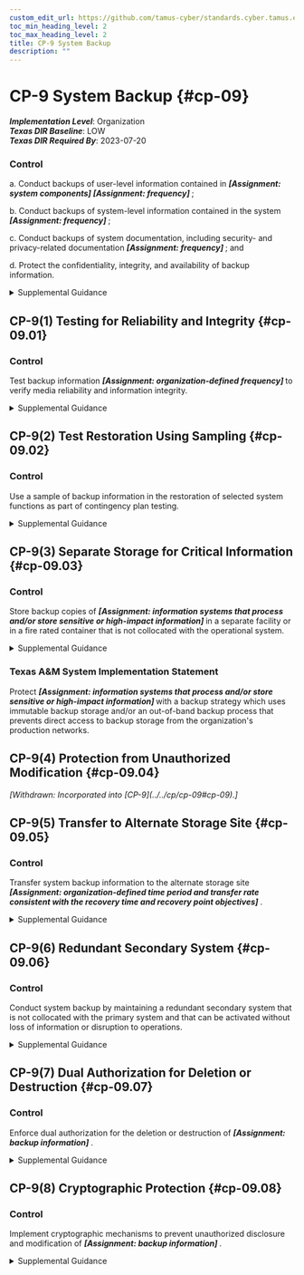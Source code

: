 ```yaml
---
custom_edit_url: https://github.com/tamus-cyber/standards.cyber.tamus.edu/tree/main/static/content/tamus.edu/TAMUS_profile.xml
toc_min_heading_level: 2
toc_max_heading_level: 2
title: CP-9 System Backup
description: ""
---
```


# CP-9 System Backup {#cp-09}

_**Implementation Level**_: Organization\
_**Texas DIR Baseline**_: LOW\
_**Texas DIR Required By**_: 2023-07-20

### Control

a. Conduct backups of user-level information contained in <strong>                     <em>[Assignment: system components]</em>                  </strong>                  <strong>                     <em>[Assignment: frequency]</em>                  </strong>;

b. Conduct backups of system-level information contained in the system <strong>                     <em>[Assignment: frequency]</em>                  </strong>;

c. Conduct backups of system documentation, including security- and privacy-related documentation <strong>                     <em>[Assignment: frequency]</em>                  </strong> ; and

d. Protect the confidentiality, integrity, and availability of backup information.

<details>
  <summary>Supplemental Guidance</summary>

System-level information includes system state information, operating system software, middleware, application software, and licenses. User-level information includes information other than system-level information. Mechanisms employed to protect the integrity of system backups include digital signatures and cryptographic hashes. Protection of system backup information while in transit is addressed by <a xmlns="http://csrc.nist.gov/ns/oscal/1.0" href="#mp-5">MP-5</a> and <a xmlns="http://csrc.nist.gov/ns/oscal/1.0" href="#sc-8">SC-8</a> . System backups reflect the requirements in contingency plans as well as other organizational requirements for backing up information. Organizations may be subject to laws, executive orders, directives, regulations, or policies with requirements regarding specific categories of information (e.g., personal health information). Organizational personnel consult with the senior agency official for privacy and legal counsel regarding such requirements.

</details>

## CP-9(1) Testing for Reliability and Integrity {#cp-09.01}

### Control

Test backup information <strong>                     <em>[Assignment: organization-defined frequency]</em>                  </strong> to verify media reliability and information integrity.

<details>
  <summary>Supplemental Guidance</summary>

Organizations need assurance that backup information can be reliably retrieved. Reliability pertains to the systems and system components where the backup information is stored, the operations used to retrieve the information, and the integrity of the information being retrieved. Independent and specialized tests can be used for each of the aspects of reliability. For example, decrypting and transporting (or transmitting) a random sample of backup files from the alternate storage or backup site and comparing the information to the same information at the primary processing site can provide such assurance.

</details>

## CP-9(2) Test Restoration Using Sampling {#cp-09.02}

### Control

Use a sample of backup information in the restoration of selected system functions as part of contingency plan testing.

<details>
  <summary>Supplemental Guidance</summary>

Organizations need assurance that system functions can be restored correctly and can support established organizational missions. To ensure that the selected system functions are thoroughly exercised during contingency plan testing, a sample of backup information is retrieved to determine whether the functions are operating as intended. Organizations can determine the sample size for the functions and backup information based on the level of assurance needed.

</details>

## CP-9(3) Separate Storage for Critical Information {#cp-09.03}

### Control

Store backup copies of <strong>                     <em>[Assignment: information systems that process and/or store sensitive or high-impact information]</em>                  </strong> in a separate facility or in a fire rated container that is not collocated with the operational system.

<details>
  <summary>Supplemental Guidance</summary>

Separate storage for critical information applies to all critical information regardless of the type of backup storage media. Critical system software includes operating systems, middleware, cryptographic key management systems, and intrusion detection systems. Security-related information includes inventories of system hardware, software, and firmware components. Alternate storage sites, including geographically distributed architectures, serve as separate storage facilities for organizations. Organizations may provide separate storage by implementing automated backup processes at alternative storage sites (e.g., data centers). The General Services Administration (GSA) establishes standards and specifications for security and fire rated containers.

</details>

### Texas A&M System Implementation Statement

Protect <strong>                     <em>[Assignment: information systems that process and/or store sensitive or high-impact information]</em>                  </strong> with a backup strategy which uses immutable backup storage and/or an out-of-band backup process that prevents direct access to backup storage from the organization's production networks.

## CP-9(4) Protection from Unauthorized Modification {#cp-09.04}

<prop xmlns="http://csrc.nist.gov/ns/oscal/1.0" name="status" value="withdrawn">
               <em>[Withdrawn: Incorporated into [CP-9](../../cp/cp-09#cp-09).]</em>
            </prop>
            

## CP-9(5) Transfer to Alternate Storage Site {#cp-09.05}

### Control

Transfer system backup information to the alternate storage site <strong>                     <em>[Assignment: organization-defined time period and transfer rate consistent with the recovery time and recovery point objectives]</em>                  </strong>.

<details>
  <summary>Supplemental Guidance</summary>

System backup information can be transferred to alternate storage sites either electronically or by the physical shipment of storage media.

</details>

## CP-9(6) Redundant Secondary System {#cp-09.06}

### Control

Conduct system backup by maintaining a redundant secondary system that is not collocated with the primary system and that can be activated without loss of information or disruption to operations.

<details>
  <summary>Supplemental Guidance</summary>

The effect of system backup can be achieved by maintaining a redundant secondary system that mirrors the primary system, including the replication of information. If this type of redundancy is in place and there is sufficient geographic separation between the two systems, the secondary system can also serve as the alternate processing site.

</details>

## CP-9(7) Dual Authorization for Deletion or Destruction {#cp-09.07}

### Control

Enforce dual authorization for the deletion or destruction of <strong>                     <em>[Assignment: backup information]</em>                  </strong>.

<details>
  <summary>Supplemental Guidance</summary>

Dual authorization ensures that deletion or destruction of backup information cannot occur unless two qualified individuals carry out the task. Individuals deleting or destroying backup information possess the skills or expertise to determine if the proposed deletion or destruction of information reflects organizational policies and procedures. Dual authorization may also be known as two-person control. To reduce the risk of collusion, organizations consider rotating dual authorization duties to other individuals.

</details>

## CP-9(8) Cryptographic Protection {#cp-09.08}

### Control

Implement cryptographic mechanisms to prevent unauthorized disclosure and modification of <strong>                     <em>[Assignment: backup information]</em>                  </strong>.

<details>
  <summary>Supplemental Guidance</summary>

The selection of cryptographic mechanisms is based on the need to protect the confidentiality and integrity of backup information. The strength of mechanisms selected is commensurate with the security category or classification of the information. Cryptographic protection applies to system backup information in storage at both primary and alternate locations. Organizations that implement cryptographic mechanisms to protect information at rest also consider cryptographic key management solutions.

</details>

